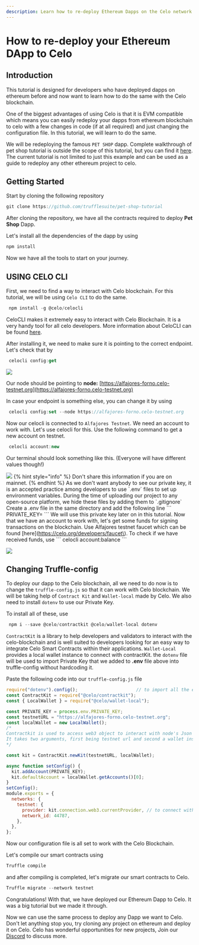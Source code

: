 ```yaml
---
description: Learn how to re-deploy Ethereum Dapps on the Celo network
---
```


# How to re-deploy your Ethereum DApp to Celo

## Introduction

This tutorial is designed for developers who have deployed dapps on ethereum before and now want to learn how to do the same with the Celo blockchain.

One of the biggest advantages of using Celo is that it is EVM compatible which means you can easily redeploy your dapps from ethereum blockchain to celo with a few changes in code \(if at all required\) and just changing the configuration file. In this tutorial, we will learn to do the same.

We will be redeploying the famous `PET SHOP` dapp. Complete walkthrough of pet shop tutorial is outside the scope of this tutorial, but you can find it [here](https://www.trufflesuite.com/tutorials/pet-shop). The current tutorial is not limited to just this example and can be used as a guide to redeploy any other ethereum project to celo.

## Getting Started

Start by cloning the following repository

```javascript
git clone https://github.com/trufflesuite/pet-shop-tutorial
```

After cloning the repository, we have all the contracts required to deploy **Pet Shop** Dapp.

Let's install all the dependencies of the dapp by using

```javascript
npm install
```

Now we have all the tools to start on your journey.

## USING CELO CLI

First, we need to find a way to interact with Celo blockchain. For this tutorial, we will be using `Celo CLI` to do the same.

```javascript
 npm install -g @celo/celocli
```

CeloCLI makes it extremely easy to interact with Celo Blockchain. It is a very handy tool for all celo developers. More information about CeloCLI can be found [here](https://docs.celo.org/celo-owner-guide/quick-start).

After installing it, we need to make sure it is pointing to the correct endpoint. Let's check that by

```javascript
 celocli config:get
```

![](https://imgur.com/EEur2f5.png)

Our node should be pointing to **node:** [https://alfajores-forno.celo-testnet.org](https://alfajores-forno.celo-testnet.org)

In case your endpoint is something else, you can change it by using

```javascript
 celocli config:set --node https://alfajores-forno.celo-testnet.org
```

Now our celocli is connected to `Alfajores Testnet`. We need an account to work with. Let's use celocli for this. Use the following command to get a new account on testnet.

```javascript
 celocli account:new
```

Our terminal should look something like this. \(Everyone will have different values though!\)

 ![](https://imgur.com/qMjrv5Z.png) {% hint style="info" %} Don't share this information if you are on mainnet. {% endhint %} As we don't want anybody to see our private key, it is an accepted practice among developers to use \`.env\` files to set up environment variables. During the time of uploading our project to any open-source platform, we hide these files by adding them to \`.gitignore\` Create a .env file in the same directory and add the following line \`\`\` PRIVATE\_KEY= \`\`\` We will use this private key later on in this tutorial. Now that we have an account to work with, let's get some funds for signing transactions on the blockchain. Use Alfajores testnet faucet which can be found \[here\]\(https://celo.org/developers/faucet\). To check if we have received funds, use \`\`\` celocli account:balance \`\`\`

![](https://imgur.com/RFWBgTr.png)

## Changing Truffle-config

To deploy our dapp to the Celo blockchain, all we need to do now is to change the `truffle-config.js` so that it can work with Celo blockchain. We will be taking help of `Contract Kit` and `Wallet-local` made by Celo. We also need to install `dotenv` to use our Private Key.

To install all of these, use

```javascript
 npm i --save @celo/contractkit @celo/wallet-local dotenv
```

`ContractKit` is a library to help developers and validators to interact with the celo-blockchain and is well suited to developers looking for an easy way to integrate Celo Smart Contracts within their applications. `Wallet-Local` provides a local wallet instance to connect with contractKit. the `dotenv` file will be used to import Private Key that we added to **.env** file above into truffle-config without hardcoding it.

Paste the following code into our `truffle-config.js` file

```javascript
require("dotenv").config();                      // to import all the environment-specific variables into this file
const ContractKit = require("@celo/contractkit");
const { LocalWallet } = require("@celo/wallet-local");

const PRIVATE_KEY = process.env.PRIVATE_KEY;
const testnetURL = "https://alfajores-forno.celo-testnet.org";
const localWallet = new LocalWallet();
/*
Contractkit is used to access web3 object to interact with node's Json RPC API.
It takes two arguments, first being testnet url and second a wallet instance for signing transactions.
*/

const kit = ContractKit.newKit(testnetURL, localWallet);

async function setConfig() {
  kit.addAccount(PRIVATE_KEY);
  kit.defaultAccount = localWallet.getAccounts()[0];
}
setConfig();
module.exports = {
  networks: {
    testnet: {
      provider: kit.connection.web3.currentProvider, // to connect with Alfajores testnet
      network_id: 44787,
    },
  },
};
```

Now our configuration file is all set to work with the Celo Blockchain.

Let's compile our smart contracts using

```javascript
Truffle compile
```

and after compiling is completed, let's migrate our smart contracts to Celo.

```javascript
Truffle migrate --network testnet
```

Congratulations! With that, we have deployed our Ethereum Dapp to Celo. It was a big tutorial but we made it through.

Now we can use the same process to deploy any Dapp we want to Celo. Don't let anything stop you, try cloning any project on ethereum and deploy it on Celo. Celo has wonderful opportunities for new projects, Join our [Discord](https://discord.gg/7HGzGQvW) to discuss more.

